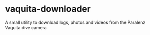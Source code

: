 # vaquita-downloader
A small utility to download logs, photos and videos from the Paralenz Vaquita dive camera
